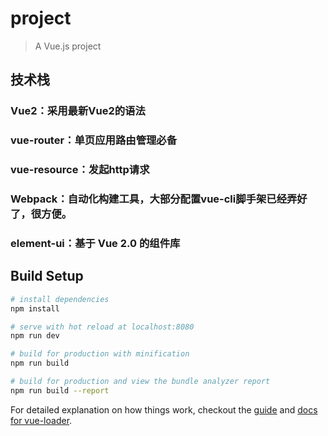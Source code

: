 # project

> A Vue.js project

## 技术栈

### Vue2：采用最新Vue2的语法

### vue-router：单页应用路由管理必备

### vue-resource：发起http请求

### Webpack：自动化构建工具，大部分配置vue-cli脚手架已经弄好了，很方便。

### element-ui：基于 Vue 2.0 的组件库

## Build Setup

``` bash
# install dependencies
npm install

# serve with hot reload at localhost:8080
npm run dev

# build for production with minification
npm run build

# build for production and view the bundle analyzer report
npm run build --report
```

For detailed explanation on how things work, checkout the [guide](http://vuejs-templates.github.io/webpack/) and [docs for vue-loader](http://vuejs.github.io/vue-loader).
